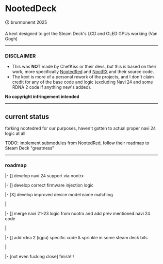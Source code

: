 # NootedDeck
🛈 brurmonemt 2025

A kext designed to get the Steam Deck's LCD and OLED GPUs working (Van Gogh)

<hr>

### DISCLAIMER
- This was **NOT** made by ChefKiss or their devs, but this is based on their work, more specifically [NootedRed](https://github.com/ChefKissInc/NootedRed/) and [NootRX](https://github.com/ChefKissInc/NootRX) and their source code.
- The kext is more of a personal rework of the projects, and I don't claim credit for any of the base code and logic (excluding Navi 24 and some RDNA 2 code if anything new's added).

**No copyright infringement intended**

<hr>

## current status

forking nootedred for our purposes, haven't gotten to actual proper navi 24 logic at all

TODO: implement submodules from NootedRed, follow their roadmap to Steam Deck "greatness"

<hr>

### roadmap

|- [] develop navi 24 support via nootrx

|- [] develop correct firmware injection logic

|- [X] develop improved device model name matching

|

|- [] merge navi 21-23 logic from nootrx and add prev mentioned navi 24 code

|

|- [] add rdna 2 (igpu) specific code & sprinkle in some steam deck bits

|

|- [not even fucking close] finish!!!
